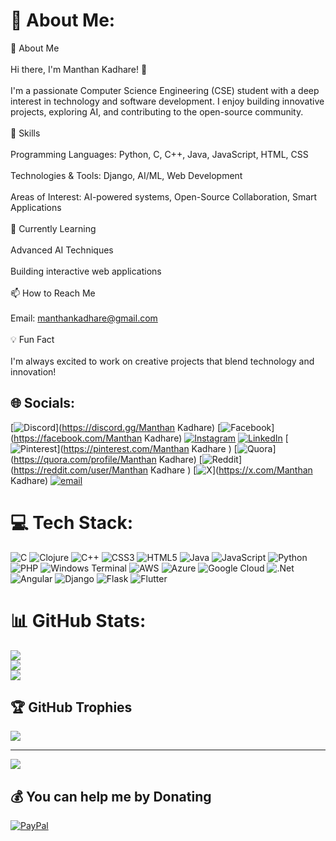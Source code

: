 # 💫 About Me:
💫 About Me<br><br>Hi there, I'm Manthan Kadhare! 👋<br><br>I'm a passionate Computer Science Engineering (CSE) student with a deep interest in technology and software development. I enjoy building innovative projects, exploring AI, and contributing to the open-source community.<br><br>🚀 Skills<br><br>Programming Languages: Python, C, C++, Java, JavaScript, HTML, CSS<br><br>Technologies & Tools: Django, AI/ML, Web Development<br><br>Areas of Interest: AI-powered systems, Open-Source Collaboration, Smart Applications<br><br>🌱 Currently Learning<br><br>Advanced AI Techniques<br><br>Building interactive web applications<br><br>📫 How to Reach Me<br><br>Email: manthankadhare@gmail.com<br><br>💡 Fun Fact<br><br>I'm always excited to work on creative projects that blend technology and innovation!


## 🌐 Socials:
[![Discord](https://img.shields.io/badge/Discord-%237289DA.svg?logo=discord&logoColor=white)](https://discord.gg/Manthan Kadhare) [![Facebook](https://img.shields.io/badge/Facebook-%231877F2.svg?logo=Facebook&logoColor=white)](https://facebook.com/Manthan Kadhare) [![Instagram](https://img.shields.io/badge/Instagram-%23E4405F.svg?logo=Instagram&logoColor=white)](https://instagram.com/official_manthan__7) [![LinkedIn](https://img.shields.io/badge/LinkedIn-%230077B5.svg?logo=linkedin&logoColor=white)](https://linkedin.com/in/https://www.linkedin.com/in/manthan-kadhare-766a34278?utm_source=share&utm_campaign=share_via&utm_content=profile&utm_medium=android_app) [![Pinterest](https://img.shields.io/badge/Pinterest-%23E60023.svg?logo=Pinterest&logoColor=white)](https://pinterest.com/Manthan Kadhare ) [![Quora](https://img.shields.io/badge/Quora-%23B92B27.svg?logo=Quora&logoColor=white)](https://quora.com/profile/Manthan Kadhare) [![Reddit](https://img.shields.io/badge/Reddit-%23FF4500.svg?logo=Reddit&logoColor=white)](https://reddit.com/user/Manthan Kadhare ) [![X](https://img.shields.io/badge/X-black.svg?logo=X&logoColor=white)](https://x.com/Manthan Kadhare) [![email](https://img.shields.io/badge/Email-D14836?logo=gmail&logoColor=white)](mailto:manthankadhare@gmail.com) 

# 💻 Tech Stack:
![C](https://img.shields.io/badge/c-%2300599C.svg?style=for-the-badge&logo=c&logoColor=white) ![Clojure](https://img.shields.io/badge/Clojure-%23Clojure.svg?style=for-the-badge&logo=Clojure&logoColor=Clojure) ![C++](https://img.shields.io/badge/c++-%2300599C.svg?style=for-the-badge&logo=c%2B%2B&logoColor=white) ![CSS3](https://img.shields.io/badge/css3-%231572B6.svg?style=for-the-badge&logo=css3&logoColor=white) ![HTML5](https://img.shields.io/badge/html5-%23E34F26.svg?style=for-the-badge&logo=html5&logoColor=white) ![Java](https://img.shields.io/badge/java-%23ED8B00.svg?style=for-the-badge&logo=openjdk&logoColor=white) ![JavaScript](https://img.shields.io/badge/javascript-%23323330.svg?style=for-the-badge&logo=javascript&logoColor=%23F7DF1E) ![Python](https://img.shields.io/badge/python-3670A0?style=for-the-badge&logo=python&logoColor=ffdd54) ![PHP](https://img.shields.io/badge/php-%23777BB4.svg?style=for-the-badge&logo=php&logoColor=white) ![Windows Terminal](https://img.shields.io/badge/Windows%20Terminal-%234D4D4D.svg?style=for-the-badge&logo=windows-terminal&logoColor=white) ![AWS](https://img.shields.io/badge/AWS-%23FF9900.svg?style=for-the-badge&logo=amazon-aws&logoColor=white) ![Azure](https://img.shields.io/badge/azure-%230072C6.svg?style=for-the-badge&logo=microsoftazure&logoColor=white) ![Google Cloud](https://img.shields.io/badge/GoogleCloud-%234285F4.svg?style=for-the-badge&logo=google-cloud&logoColor=white) ![.Net](https://img.shields.io/badge/.NET-5C2D91?style=for-the-badge&logo=.net&logoColor=white) ![Angular](https://img.shields.io/badge/angular-%23DD0031.svg?style=for-the-badge&logo=angular&logoColor=white) ![Django](https://img.shields.io/badge/django-%23092E20.svg?style=for-the-badge&logo=django&logoColor=white) ![Flask](https://img.shields.io/badge/flask-%23000.svg?style=for-the-badge&logo=flask&logoColor=white) ![Flutter](https://img.shields.io/badge/Flutter-%2302569B.svg?style=for-the-badge&logo=Flutter&logoColor=white)
# 📊 GitHub Stats:
![](https://github-readme-stats.vercel.app/api?username=ManthanKadhare&theme=dark&hide_border=false&include_all_commits=false&count_private=false)<br/>
![](https://nirzak-streak-stats.vercel.app/?user=ManthanKadhare&theme=dark&hide_border=false)<br/>
![](https://github-readme-stats.vercel.app/api/top-langs/?username=ManthanKadhare&theme=dark&hide_border=false&include_all_commits=false&count_private=false&layout=compact)

## 🏆 GitHub Trophies
![](https://github-profile-trophy.vercel.app/?username=ManthanKadhare&theme=radical&no-frame=false&no-bg=true&margin-w=4)

---
[![](https://visitcount.itsvg.in/api?id=ManthanKadhare&icon=0&color=0)](https://visitcount.itsvg.in)

  ## 💰 You can help me by Donating
  [![PayPal](https://img.shields.io/badge/PayPal-00457C?style=for-the-badge&logo=paypal&logoColor=white)](https://paypal.me/@manthankadhare18) 

  
<!-- Proudly created with GPRM ( https://gprm.itsvg.in ) -->